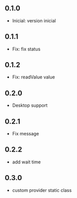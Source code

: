 ## 0.1.0

- Inicial: version inicial

## 0.1.1

- Fix: fix status

## 0.1.2

- Fix: readValue value

## 0.2.0

- Desktop support

## 0.2.1

- Fix message

## 0.2.2

- add wait time

## 0.3.0

- custom provider static class
